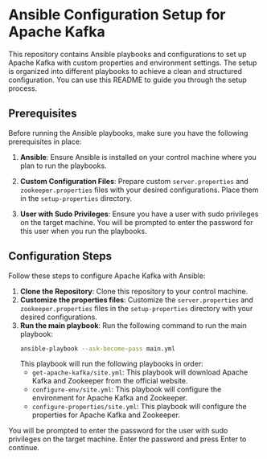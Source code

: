 # Ansible Configuration Setup for Apache Kafka

This repository contains Ansible playbooks and configurations to set up Apache Kafka with custom properties and environment settings. The setup is organized into different playbooks to achieve a clean and structured configuration. You can use this README to guide you through the setup process.

## Prerequisites

Before running the Ansible playbooks, make sure you have the following prerequisites in place:

1. **Ansible**: Ensure Ansible is installed on your control machine where you plan to run the playbooks.

2. **Custom Configuration Files**: Prepare custom `server.properties` and `zookeeper.properties` files with your desired configurations. Place them in the `setup-properties` directory.

3. **User with Sudo Privileges**: Ensure you have a user with sudo privileges on the target machine. You will be prompted to enter the password for this user when you run the playbooks.

## Configuration Steps

Follow these steps to configure Apache Kafka with Ansible:
1. **Clone the Repository**: Clone this repository to your control machine.
2. **Customize the properties files**: Customize the `server.properties` and `zookeeper.properties` files in the `setup-properties` directory with your desired configurations.
2. **Run the main playbook**: Run the following command to run the main playbook:
    ```bash
    ansible-playbook --ask-become-pass main.yml
    ```
    This playbook will run the following playbooks in order:
    - `get-apache-kafka/site.yml`: This playbook will download Apache Kafka and Zookeeper from the official website.
    - `configure-env/site.yml`: This playbook will configure the environment for Apache Kafka and Zookeeper.
    - `configure-properties/site.yml`: This playbook will configure the properties for Apache Kafka and Zookeeper.

You will be prompted to enter the password for the user with sudo privileges on the target machine. Enter the password and press Enter to continue.  